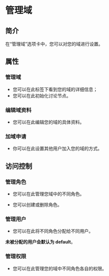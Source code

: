 # 管理域

## 简介

在“管理域”选项卡中，您可以对您的域进行设置。

## 属性

### 管理域

- 您可以在此标签下看到您的域的详细信息；
- 您可以在此初始化讨论节点。

### 编辑域资料

- 您可以在此编辑您的域的具体资料。

### 加域申请

- 你可以在此设置其他用户加入您的域的方式。

## 访问控制

### 管理角色

- 您可以在此管理您域中的不同角色。

- 您可以创建或删除角色。

### 管理用户

- 您可以在此将不同角色分配给不同用户。

**未被分配的用户会默认为 default**。

### 管理权限

- 您可以在此管理您的域中不同角色各自的权限。